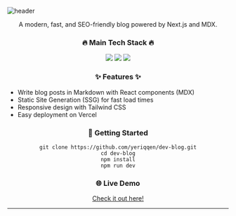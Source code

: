 ![header](https://capsule-render.vercel.app/api?type=waving&color=gradient&height=120&section=header&text=Dev%20Blog&fontSize=40)

<div align="center">

  <p>A modern, fast, and SEO-friendly blog powered by Next.js and MDX.</p>

  <h3>🔥 Main Tech Stack 🔥</h3>
  <div>
    <img src="https://img.shields.io/badge/Next.js-000000?style=flat&logo=nextdotjs&logoColor=white">
    <img src="https://img.shields.io/badge/MDX-000000?style=flat&logo=markdown&logoColor=white">
    <img src="https://img.shields.io/badge/TailwindCSS-06B6D4?style=flat&logo=tailwindcss&logoColor=white">
  </div>

  <h3>✨ Features ✨</h3>
  <ul align="left">
    <li>Write blog posts in Markdown with React components (MDX)</li>
    <li>Static Site Generation (SSG) for fast load times</li>
    <li>Responsive design with Tailwind CSS</li>
    <li>Easy deployment on Vercel</li>
  </ul>

  <h3>🚀 Getting Started</h3>
  <pre><code>git clone https://github.com/yeriqqen/dev-blog.git
cd dev-blog
npm install
npm run dev
</code></pre>

  <h3>🌐 Live Demo</h3>
  <a href="https://your-blog-url.vercel.app" target="_blank">Check it out here!</a>

  <hr>
</div>
